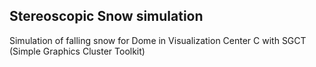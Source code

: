 Stereoscopic Snow simulation
-----------------------------
Simulation of falling snow for Dome in Visualization Center C with SGCT (Simple Graphics Cluster Toolkit)


